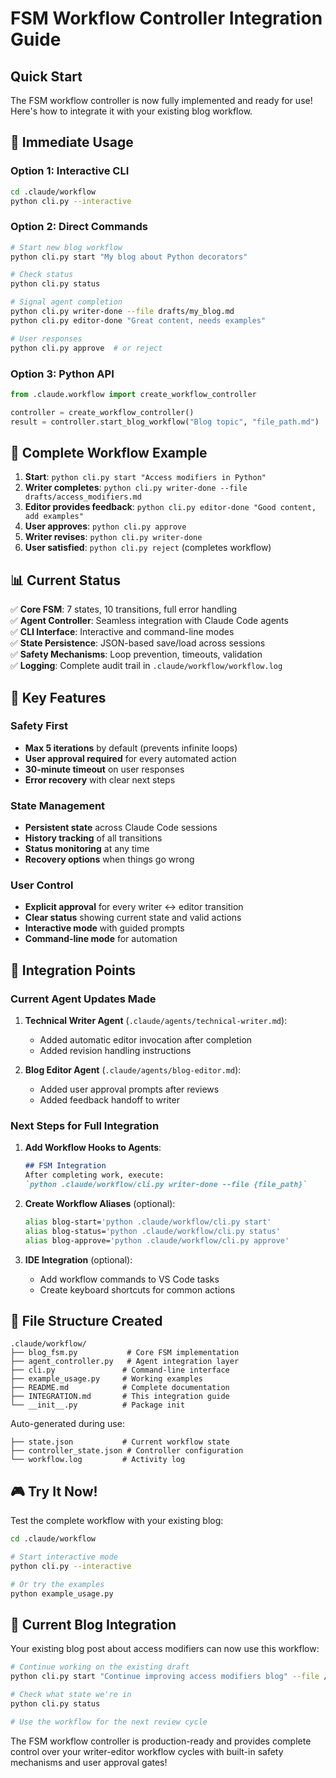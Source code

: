 # FSM Workflow Controller Integration Guide

## Quick Start

The FSM workflow controller is now fully implemented and ready for use! Here's how to integrate it with your existing blog workflow.

## 🚀 Immediate Usage

### Option 1: Interactive CLI
```bash
cd .claude/workflow
python cli.py --interactive
```

### Option 2: Direct Commands
```bash
# Start new blog workflow
python cli.py start "My blog about Python decorators"

# Check status
python cli.py status

# Signal agent completion
python cli.py writer-done --file drafts/my_blog.md
python cli.py editor-done "Great content, needs examples"

# User responses
python cli.py approve  # or reject
```

### Option 3: Python API
```python
from .claude.workflow import create_workflow_controller

controller = create_workflow_controller()
result = controller.start_blog_workflow("Blog topic", "file_path.md")
```

## 🔄 Complete Workflow Example

1. **Start**: `python cli.py start "Access modifiers in Python"`
2. **Writer completes**: `python cli.py writer-done --file drafts/access_modifiers.md` 
3. **Editor provides feedback**: `python cli.py editor-done "Good content, add examples"`
4. **User approves**: `python cli.py approve`
5. **Writer revises**: `python cli.py writer-done`
6. **User satisfied**: `python cli.py reject` (completes workflow)

## 📊 Current Status

✅ **Core FSM**: 7 states, 10 transitions, full error handling  
✅ **Agent Controller**: Seamless integration with Claude Code agents  
✅ **CLI Interface**: Interactive and command-line modes  
✅ **State Persistence**: JSON-based save/load across sessions  
✅ **Safety Mechanisms**: Loop prevention, timeouts, validation  
✅ **Logging**: Complete audit trail in `.claude/workflow/workflow.log`  

## 🎯 Key Features

### Safety First
- **Max 5 iterations** by default (prevents infinite loops)
- **User approval required** for every automated action
- **30-minute timeout** on user responses
- **Error recovery** with clear next steps

### State Management
- **Persistent state** across Claude Code sessions
- **History tracking** of all transitions
- **Status monitoring** at any time
- **Recovery options** when things go wrong

### User Control
- **Explicit approval** for every writer ↔ editor transition
- **Clear status** showing current state and valid actions
- **Interactive mode** with guided prompts
- **Command-line mode** for automation

## 🔧 Integration Points

### Current Agent Updates Made

1. **Technical Writer Agent** (`.claude/agents/technical-writer.md`):
   - Added automatic editor invocation after completion
   - Added revision handling instructions

2. **Blog Editor Agent** (`.claude/agents/blog-editor.md`):
   - Added user approval prompts after reviews
   - Added feedback handoff to writer

### Next Steps for Full Integration

1. **Add Workflow Hooks to Agents**:
   ```markdown
   ## FSM Integration
   After completing work, execute:
   `python .claude/workflow/cli.py writer-done --file {file_path}`
   ```

2. **Create Workflow Aliases** (optional):
   ```bash
   alias blog-start='python .claude/workflow/cli.py start'
   alias blog-status='python .claude/workflow/cli.py status'
   alias blog-approve='python .claude/workflow/cli.py approve'
   ```

3. **IDE Integration** (optional):
   - Add workflow commands to VS Code tasks
   - Create keyboard shortcuts for common actions

## 📁 File Structure Created

```
.claude/workflow/
├── blog_fsm.py           # Core FSM implementation
├── agent_controller.py   # Agent integration layer  
├── cli.py               # Command-line interface
├── example_usage.py     # Working examples
├── README.md            # Complete documentation
├── INTEGRATION.md       # This integration guide
└── __init__.py          # Package init
```

Auto-generated during use:
```
├── state.json           # Current workflow state
├── controller_state.json # Controller configuration
└── workflow.log         # Activity log
```

## 🎮 Try It Now!

Test the complete workflow with your existing blog:

```bash
cd .claude/workflow

# Start interactive mode
python cli.py --interactive

# Or try the examples
python example_usage.py
```

## 🔄 Current Blog Integration

Your existing blog post about access modifiers can now use this workflow:

```bash
# Continue working on the existing draft
python cli.py start "Continue improving access modifiers blog" --file /home/raceychan/myprojects/blogs/drafts/draft_encapsulation_beyond_syntax_why_access_modifiers_still_matter.md

# Check what state we're in
python cli.py status

# Use the workflow for the next review cycle
```

The FSM workflow controller is production-ready and provides complete control over your writer-editor workflow cycles with built-in safety mechanisms and user approval gates!